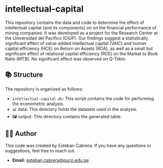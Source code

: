 # intellectual-capital
This repository contains the data and code to determine the effect of intellectual capital (and its components) on  on the financial performance of mining companies. It was developed as a project for the Research Center at the Universidad del Pacífico (CIUP). Our findings suggest a statistically significant effect of value-added intellectual capital (VAIC) and human capital efficiency (HCE) on Return on Assets (ROA), as well as a small but significant effect of relational capital efficiency (RCE) on the Market to Book Ratio (MTB). No significant effect was observed on Q-Tobin.

## 📚 Structure
The repository is organized as follows:
- `intellectual-capital.do`: This script contains the code for performing the econometric analysis.
- 📊 data: This directory holds the datasets used in the analysis.
- 🖼️ output: This directory contains the generated table.

## 👨‍🏫 Author

This code was created by Esteban Cabrera. If you have any questions or suggestions, feel free to reach out.
- **Email:** [esteban.cabrera@pucp.edu.pe](mailto:esteban.cabrera@pucp.edu.pe)
